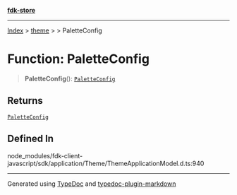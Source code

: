 [**fdk-store**](../../../README.md)
***

[Index](../../../API.md) > [theme](../../README.md) > [<internal>](../README.md) > PaletteConfig

# Function: PaletteConfig

> **PaletteConfig**(): [`PaletteConfig`](../type-aliases/type-alias.PaletteConfig.md)

## Returns

[`PaletteConfig`](../type-aliases/type-alias.PaletteConfig.md)

## Defined In

node\_modules/fdk-client-javascript/sdk/application/Theme/ThemeApplicationModel.d.ts:940

***
Generated using [TypeDoc](https://typedoc.org/) and [typedoc-plugin-markdown](https://www.npmjs.com/package/typedoc-plugin-markdown)
